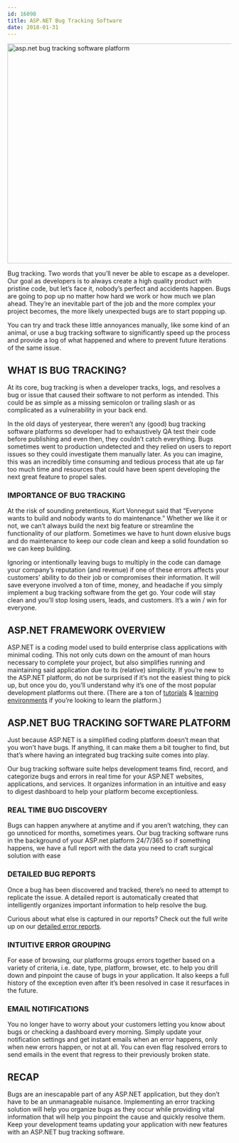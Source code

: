 ```yaml
---
id: 16098
title: ASP.NET Bug Tracking Software
date: 2018-01-31
---
```

<img loading="lazy" data-id="16101"  src="/assets/asp-net-bug-tracking-software-platform-1024x538.jpg" alt="asp.net bug tracking software platform" width="940" height="494" class="aligncenter size-large wp-image-16101" srcset="/assets/asp-net-bug-tracking-software-platform-1024x538.jpg 1024w, /assets/asp-net-bug-tracking-software-platform-300x158.jpg 300w, /assets/asp-net-bug-tracking-software-platform-768x403.jpg 768w, /assets/asp-net-bug-tracking-software-platform.jpg 1200w" sizes="(max-width: 940px) 100vw, 940px" />

Bug tracking. Two words that you’ll never be able to escape as a developer. Our goal as developers is to always create a high quality product with pristine code, but let’s face it, nobody’s perfect and accidents happen. Bugs are going to pop up no matter how hard we work or how much we plan ahead. They’re an inevitable part of the job and the more complex your project becomes, the more likely unexpected bugs are to start popping up.<!--more-->

You can try and track these little annoyances manually, like some kind of an animal, or use a bug tracking software to significantly speed up the process and provide a log of what happened and where to prevent future iterations of the same issue.

## WHAT IS BUG TRACKING?

At its core, bug tracking is when a developer tracks, logs, and resolves a bug or issue that caused their software to not perform as intended. This could be as simple as a missing semicolon or trailing slash or as complicated as a vulnerability in your back end.

In the old days of yesteryear, there weren’t any (good) bug tracking software platforms so developer had to exhaustively QA test their code before publishing and even then, they couldn’t catch everything. Bugs sometimes went to production undetected and they relied on users to report issues so they could investigate them manually later. As you can imagine, this was an incredibly time consuming and tedious process that ate up far too much time and resources that could have been spent developing the next great feature to propel sales.

### IMPORTANCE OF BUG TRACKING

At the risk of sounding pretentious, Kurt Vonnegut said that “Everyone wants to build and nobody wants to do maintenance.” Whether we like it or not, we can’t always build the next big feature or streamline the functionality of our platform. Sometimes we have to hunt down elusive bugs and do maintenance to keep our code clean and keep a solid foundation so we can keep building.

Ignoring or intentionally leaving bugs to multiply in the code can damage your company’s reputation (and revenue) if one of these errors affects your customers’ ability to do their job or compromises their information. It will save everyone involved a ton of time, money, and headache if you simply implement a bug tracking software from the get go. Your code will stay clean and you’ll stop losing users, leads, and customers. It’s a win / win for everyone.

## ASP.NET FRAMEWORK OVERVIEW

ASP.NET is a coding model used to build enterprise class applications with minimal coding. This not only cuts down on the amount of man hours necessary to complete your project, but also simplifies running and maintaining said application due to its (relative) simplicity. If you’re new to the ASP.NET platform, do not be surprised if it’s not the easiest thing to pick up, but once you do, you’ll understand why it’s one of the most popular development platforms out there. (There are a ton of <a href="https://www.asp.net/learn" rel="noopener" target="_blank">tutorials</a> & <a href="https://www.microsoft.com/web/webmatrix/" rel="noopener" target="_blank">learning environments</a> if you’re looking to learn the platform.)

## ASP.NET BUG TRACKING SOFTWARE PLATFORM

Just because ASP.NET is a simplified coding platform doesn’t mean that you won’t have bugs. If anything, it can make them a bit tougher to find, but that’s where having an integrated bug tracking suite comes into play.

Our bug tracking software suite helps development teams find, record, and categorize bugs and errors in real time for your ASP.NET websites, applications, and services. It organizes information in an intuitive and easy to digest dashboard to help your platform become exceptionless.

### REAL TIME BUG DISCOVERY

Bugs can happen anywhere at anytime and if you aren’t watching, they can go unnoticed for months, sometimes years. Our bug tracking software runs in the background of your ASP.net platform 24/7/365 so if something happens, we have a full report with the data you need to craft surgical solution with ease

### DETAILED BUG REPORTS

Once a bug has been discovered and tracked, there’s no need to attempt to replicate the issue. A detailed report is automatically created that intelligently organizes important information to help resolve the bug.

Curious about what else is captured in our reports? Check out the full write up on our [detailed error reports](/whats-included-exceptionless-detailed-error-reports/).

### INTUITIVE ERROR GROUPING

For ease of browsing, our platforms groups errors together based on a variety of criteria, i.e. date, type, platform, browser, etc. to help you drill down and pinpoint the cause of bugs in your application. It also keeps a full history of the exception even after it’s been resolved in case it resurfaces in the future.

### EMAIL NOTIFICATIONS

You no longer have to worry about your customers letting you know about bugs or checking a dashboard every morning. Simply update your notification settings and get instant emails when an error happens, only when new errors happen, or not at all. You can even flag resolved errors to send emails in the event that regress to their previously broken state.

## RECAP

Bugs are an inescapable part of any ASP.NET application, but they don’t have to be an unmanageable nuisance. Implementing an error tracking solution will help you organize bugs as they occur while providing vital information that will help you pinpoint the cause and quickly resolve them. Keep your development teams updating your application with new features with an ASP.NET bug tracking software.
